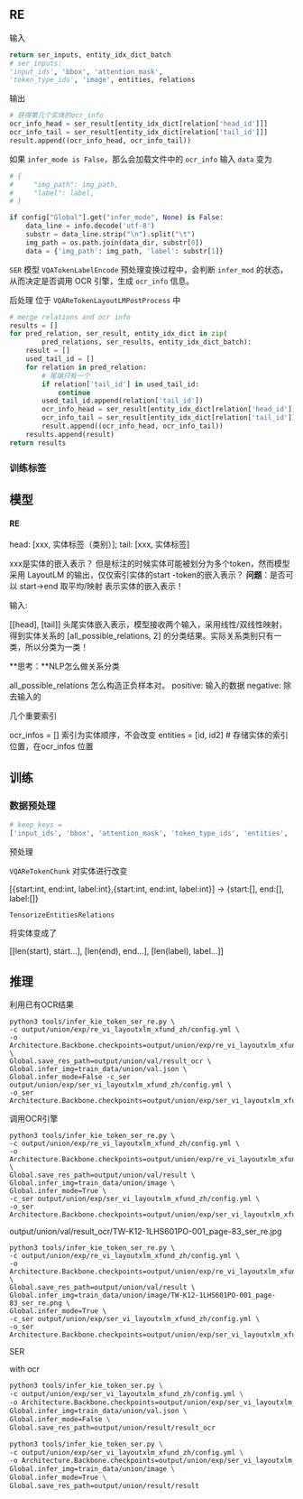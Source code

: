 ## RE

输入

```python
return ser_inputs, entity_idx_dict_batch
# ser_inputs:
'input_ids', 'bbox', 'attention_mask', 
'token_type_ids', 'image', entities, relations
```

输出

```python
# 获得第几个实体的ocr_info
ocr_info_head = ser_result[entity_idx_dict[relation['head_id']]] 
ocr_info_tail = ser_result[entity_idx_dict[relation['tail_id']]]
result.append((ocr_info_head, ocr_info_tail))
```

如果 `infer_mode is False`，那么会加载文件中的 `ocr_info`
输入 `data` 变为

```python
# {
#     "img_path": img_path,
#     "label": label,
# }

if config["Global"].get("infer_mode", None) is False:
    data_line = info.decode('utf-8')
    substr = data_line.strip("\n").split("\t")
    img_path = os.path.join(data_dir, substr[0])
    data = {'img_path': img_path, 'label': substr[1]}
```

`SER` 模型 `VQATokenLabelEncode` 预处理变换过程中，会判断 `infer_mod` 的状态，从而决定是否调用 OCR 引擎，生成 `ocr_info` 信息。

后处理 位于 `VQAReTokenLayoutLMPostProcess` 中

```python
# merge relations and ocr info
results = []
for pred_relation, ser_result, entity_idx_dict in zip(
        pred_relations, ser_results, entity_idx_dict_batch):
    result = []
    used_tail_id = []
    for relation in pred_relation:
        # 尾端只有一个
        if relation['tail_id'] in used_tail_id:
            continue
        used_tail_id.append(relation['tail_id'])
        ocr_info_head = ser_result[entity_idx_dict[relation['head_id']]]
        ocr_info_tail = ser_result[entity_idx_dict[relation['tail_id']]]
        result.append((ocr_info_head, ocr_info_tail))
    results.append(result)
return results
```

### 训练标签


## 模型

#### RE

head: [xxx, 实体标签（类别）]; tail: [xxx, 实体标签]

xxx是实体的嵌入表示？
但是标注的时候实体可能被划分为多个token，然而模型采用 LayoutLM 的输出，仅仅索引实体的start -token的嵌入表示？
**问题**：是否可以 start->end 取平均/映射 表示实体的嵌入表示！

输入:

[[head], [tail]]
头尾实体嵌入表示，模型接收两个输入，采用线性/双线性映射，得到实体关系的 [all_possible_relations, 2] 的分类结果。实际关系类别只有一类，所以分类为一类！

**思考：**NLP怎么做关系分类

all_possible_relations 怎么构造正负样本对。
positive: 输入的数据
negative: 除去输入的

几个重要索引

ocr_infos = [] 索引为实体顺序，不会改变
entities = [id, id2] # 存储实体的索引位置，在ocr_infos 位置


## 训练

### 数据预处理

```python
# keep_keys =
['input_ids', 'bbox', 'attention_mask', 'token_type_ids', 'entities', 'relations']
```

预处理

`VQAReTokenChunk` 对实体进行改变

[{start:int, end:int, label:int},{start:int, end:int, label:int}] -> {start:[], end:[], label:[]}

`TensorizeEntitiesRelations`

将实体变成了

[[len(start), start...], [len(end), end...], [len(label), label...]]

## 推理

利用已有OCR结果

```
python3 tools/infer_kie_token_ser_re.py \
-c output/union/exp/re_vi_layoutxlm_xfund_zh/config.yml \
-o Architecture.Backbone.checkpoints=output/union/exp/re_vi_layoutxlm_xfund_zh/best_accuracy \
Global.save_res_path=output/union/val/result_ocr \
Global.infer_img=train_data/union/val.json \
Global.infer_mode=False -c_ser output/union/exp/ser_vi_layoutxlm_xfund_zh/config.yml \
-o_ser Architecture.Backbone.checkpoints=output/union/exp/ser_vi_layoutxlm_xfund_zh/best_accuracy
```

调用OCR引擎

```
python3 tools/infer_kie_token_ser_re.py \
-c output/union/exp/re_vi_layoutxlm_xfund_zh/config.yml \
-o Architecture.Backbone.checkpoints=output/union/exp/re_vi_layoutxlm_xfund_zh/best_accuracy \
Global.save_res_path=output/union/val/result \
Global.infer_img=train_data/union/image \
Global.infer_mode=True \
-c_ser output/union/exp/ser_vi_layoutxlm_xfund_zh/config.yml \
-o_ser Architecture.Backbone.checkpoints=output/union/exp/ser_vi_layoutxlm_xfund_zh/best_accuracy
```

output/union/val/result_ocr/TW-K12-1LHS601PO-001_page-83_ser_re.jpg

```
python3 tools/infer_kie_token_ser_re.py \
-c output/union/exp/re_vi_layoutxlm_xfund_zh/config.yml \
-o Architecture.Backbone.checkpoints=output/union/exp/re_vi_layoutxlm_xfund_zh/best_accuracy \
Global.save_res_path=output/union/val/result \
Global.infer_img=train_data/union/image/TW-K12-1LHS601PO-001_page-83_ser_re.png \
Global.infer_mode=True \
-c_ser output/union/exp/ser_vi_layoutxlm_xfund_zh/config.yml \
-o_ser Architecture.Backbone.checkpoints=output/union/exp/ser_vi_layoutxlm_xfund_zh/best_accuracy
```


SER

with ocr

```bash
python3 tools/infer_kie_token_ser.py \
-c output/union/exp/ser_vi_layoutxlm_xfund_zh/config.yml \
-o Architecture.Backbone.checkpoints=output/union/exp/ser_vi_layoutxlm_xfund_zh/best_accuracy \
Global.infer_img=train_data/union/val.json \
Global.infer_mode=False \
Global.save_res_path=output/union/result/result_ocr
```

```bash
python3 tools/infer_kie_token_ser.py \
-c output/union/exp/ser_vi_layoutxlm_xfund_zh/config.yml \
-o Architecture.Backbone.checkpoints=output/union/exp/ser_vi_layoutxlm_xfund_zh/best_accuracy \
Global.infer_img=train_data/union/image \
Global.infer_mode=True \
Global.save_res_path=output/union/result/result
```